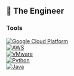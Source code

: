 ## 🔭 The Engineer

### Tools
[![Google Cloud Platform](https://img.shields.io/badge/Google%20Cloud-4285F4?style=flat&logo=google-cloud&logoColor=white)](https://cloud.google.com/)  
[![AWS](https://img.shields.io/badge/Amazon%20AWS-232F3E?style=flat&logo=amazon-aws&logoColor=white)](https://aws.amazon.com/)  
[![VMware](https://img.shields.io/badge/VMware-607078?style=flat&logo=vmware&logoColor=white)](https://www.vmware.com/)  
[![Python](https://img.shields.io/badge/Python-3776AB?style=flat&logo=python&logoColor=white)](https://www.python.org/)  
[![Java](https://img.shields.io/badge/Java-007396?style=flat&logo=java&logoColor=white)](https://www.java.com/)  


<!--
**timotomate/timotomate** is a ✨ _special_ ✨ repository because its `README.md` (this file) appears on your GitHub profile.

Here are some ideas to get you started:

- 🔭 I’m currently working on ...
- 🌱 I’m currently learning ...
- 👯 I’m looking to collaborate on ...
- 🤔 I’m looking for help with ...
- 💬 Ask me about ...
- 📫 How to reach me: ...
- 😄 Pronouns: ...
- ⚡ Fun fact: ...

-->
